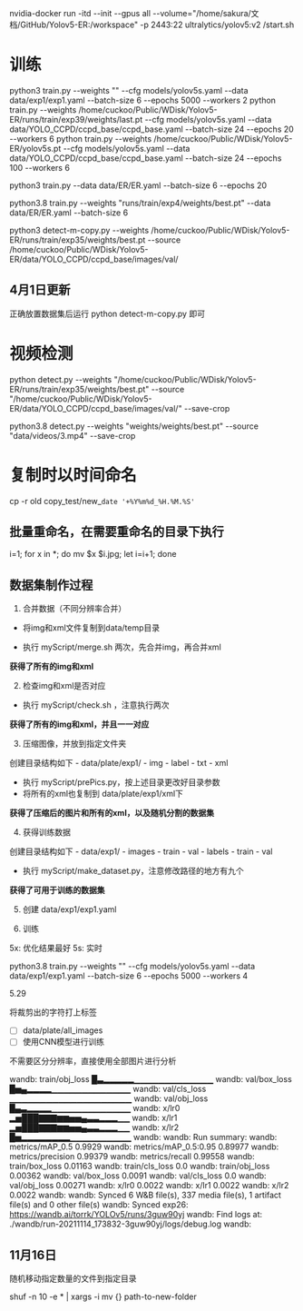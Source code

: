 nvidia-docker run -itd --init --gpus all --volume="/home/sakura/文档/GitHub/Yolov5-ER:/workspace" -p 2443:22 ultralytics/yolov5:v2 /start.sh

# 训练

python3 train.py --weights "" --cfg models/yolov5s.yaml --data data/exp1/exp1.yaml --batch-size 6 --epochs 5000 --workers 2
python train.py --weights /home/cuckoo/Public/WDisk/Yolov5-ER/runs/train/exp39/weights/last.pt --cfg models/yolov5s.yaml --data data/YOLO_CCPD/ccpd_base/ccpd_base.yaml --batch-size 24 --epochs 20 --workers 6
python train.py --weights /home/cuckoo/Public/WDisk/Yolov5-ER/yolov5s.pt --cfg models/yolov5s.yaml --data data/YOLO_CCPD/ccpd_base/ccpd_base.yaml --batch-size 24 --epochs 100 --workers 6


python3 train.py --data data/ER/ER.yaml --batch-size 6 --epochs 20

python3.8 train.py --weights "runs/train/exp4/weights/best.pt" --data data/ER/ER.yaml --batch-size 6

python3 detect-m-copy.py --weights /home/cuckoo/Public/WDisk/Yolov5-ER/runs/train/exp35/weights/best.pt --source /home/cuckoo/Public/WDisk/Yolov5-ER/data/YOLO_CCPD/ccpd_base/images/val/ 


## 4月1日更新

正确放置数据集后运行 python  detect-m-copy.py 即可



# 视频检测
python detect.py --weights "/home/cuckoo/Public/WDisk/Yolov5-ER/runs/train/exp35/weights/best.pt" --source "/home/cuckoo/Public/WDisk/Yolov5-ER/data/YOLO_CCPD/ccpd_base/images/val/" --save-crop

python3.8 detect.py --weights "weights/weights/best.pt" --source "data/videos/3.mp4" --save-crop



# 复制时以时间命名

cp -r old copy_test/new_`date '+%Y%m%d_%H.%M.%S'`


## 批量重命名，在需要重命名的目录下执行

i=1; for x in *; do mv $x $i.jpg; let i=i+1; done





## 数据集制作过程

1. 合并数据（不同分辨率合并）

 - 将img和xml文件复制到data/temp目录
 * 执行 myScript/merge.sh 两次，先合并img，再合并xml

 **获得了所有的img和xml**

2. 检查img和xml是否对应

  - 执行 myScript/check.sh ，注意执行两次

 **获得了所有的img和xml，并且一一对应**

3. 压缩图像，并放到指定文件夹

  创建目录结构如下
        - data/plate/exp1/
          - img
          - label
          - txt
          - xml

 - 执行 myScript/prePics.py，按上述目录更改好目录参数
 - 将所有的xml也复制到 data/plate/exp1/xml下

 **获得了压缩后的图片和所有的xml，以及随机分割的数据集**

4. 获得训练数据

  创建目录结构如下
        - data/exp1/
          - images
            - train
            - val
          - labels
            - train
            - val

  - 执行 myScript/make_dataset.py，注意修改路径的地方有九个

 **获得了可用于训练的数据集**

5. 创建 data/exp1/exp1.yaml

6. 训练

5x: 优化结果最好
5s: 实时

python3.8 train.py --weights "" --cfg models/yolov5s.yaml --data data/exp1/exp1.yaml --batch-size 6 --epochs 5000 --workers 4


5.29

将裁剪出的字符打上标签

- [ ] data/plate/all_images
- [ ] 使用CNN模型进行训练

不需要区分分辨率，直接使用全部图片进行分析




wandb:         train/obj_loss █▃▂▂▂▂▂▁▁▁▁▁▁▁▁▁▁▁▁▁
wandb:           val/box_loss █▅▄▂▂▂▂▁▁▁▁▁▁▁▁▁▁▁▁▁
wandb:           val/cls_loss ▁▁▁▁▁▁▁▁▁▁▁▁▁▁▁▁▁▁▁▁
wandb:           val/obj_loss █▄▃▂▂▂▂▁▁▁▁▁▁▁▁▁▁▁▁▁
wandb:                  x/lr0 ▂▅███▇▇▇▆▆▅▅▄▃▃▂▂▂▁▁
wandb:                  x/lr1 ▂▅███▇▇▇▆▆▅▅▄▃▃▂▂▂▁▁
wandb:                  x/lr2 █▅▂▂▂▂▂▂▂▂▁▁▁▁▁▁▁▁▁▁
wandb:
wandb: Run summary:
wandb:        metrics/mAP_0.5 0.9929
wandb:   metrics/mAP_0.5:0.95 0.89977
wandb:      metrics/precision 0.99379
wandb:         metrics/recall 0.99558
wandb:         train/box_loss 0.01163
wandb:         train/cls_loss 0.0
wandb:         train/obj_loss 0.00362
wandb:           val/box_loss 0.0091
wandb:           val/cls_loss 0.0
wandb:           val/obj_loss 0.00271
wandb:                  x/lr0 0.0022
wandb:                  x/lr1 0.0022
wandb:                  x/lr2 0.0022
wandb:
wandb: Synced 6 W&B file(s), 337 media file(s), 1 artifact file(s) and 0 other file(s)
wandb: Synced exp26: https://wandb.ai/torrk/YOLOv5/runs/3guw90yj
wandb: Find logs at: ./wandb/run-20211114_173832-3guw90yj/logs/debug.log
wandb:




## 11月16日

随机移动指定数量的文件到指定目录

shuf -n 10 -e * | xargs -i mv {} path-to-new-folder




